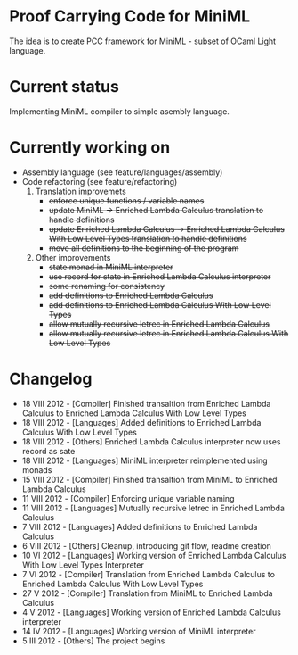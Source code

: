Proof Carrying Code for MiniML
==============================
The idea is to create PCC framework for MiniML - subset of OCaml Light language.

Current status
==============
Implementing MiniML compiler to simple asembly language.

Currently working on
====================
* Assembly language (see feature/languages/assembly)
* Code refactoring  (see feature/refactoring)
    1. Translation improvemets
        * ~~enforce unique functions / variable names~~
        * ~~update MiniML -> Enriched Lambda Calculus translation to handle definitions~~
        * ~~update Enriched Lambda Calculus -> Enriched Lambda Calculus With Low Level Types translation to handle definitions~~
        * ~~move all definitions to the beginning of the program~~
    2. Other improvements
        * ~~state monad in MiniML interpreter~~
        * ~~use record for state in Enriched Lambda Calculus interpreter~~
        * ~~some renaming for consistency~~
        * ~~add definitions to Enriched Lambda Calculus~~
        * ~~add definitions to Enriched Lambda Calculus With Low Level Types~~
        * ~~allow mutually recursive letrec in Enriched Lambda Calculus~~
        * ~~allow mutually recursive letrec in Enriched Lambda Calculus With Low Level Types~~

Changelog
=========
* 18 VIII 2012 - [Compiler]  Finished transaltion from Enriched Lambda Calculus to Enriched Lambda Calculus With Low Level Types
* 18 VIII 2012 - [Languages] Added definitions to Enriched Lambda Calculus With Low Level Types
* 18 VIII 2012 - [Others]    Enriched Lambda Calculus interpreter now uses record as sate
* 18 VIII 2012 - [Languages] MiniML interpreter reimplemented using monads
* 15 VIII 2012 - [Compiler]  Finished transaltion from MiniML to Enriched Lambda Calculus
* 11 VIII 2012 - [Compiler]  Enforcing unique variable naming
* 11 VIII 2012 - [Languages] Mutually recursive letrec in Enriched Lambda Calculus
*  7 VIII 2012 - [Languages] Added definitions to Enriched Lambda Calculus
*  6 VIII 2012 - [Others]    Cleanup, introducing git flow, readme creation
* 10   VI 2012 - [Languages] Working version of Enriched Lambda Calculus With Low Level Types Interpreter
*  7   VI 2012 - [Compiler]  Translation from Enriched Lambda Calculus to Enriched Lambda Calculus With Low Level Types
* 27    V 2012 - [Compiler]  Translation from MiniML to Enriched Lambda Calculus
*  4    V 2012 - [Languages] Working version of Enriched Lambda Calculus interpreter
* 14   IV 2012 - [Languages] Working version of MiniML interpreter
*  5  III 2012 - [Others]    The project begins
